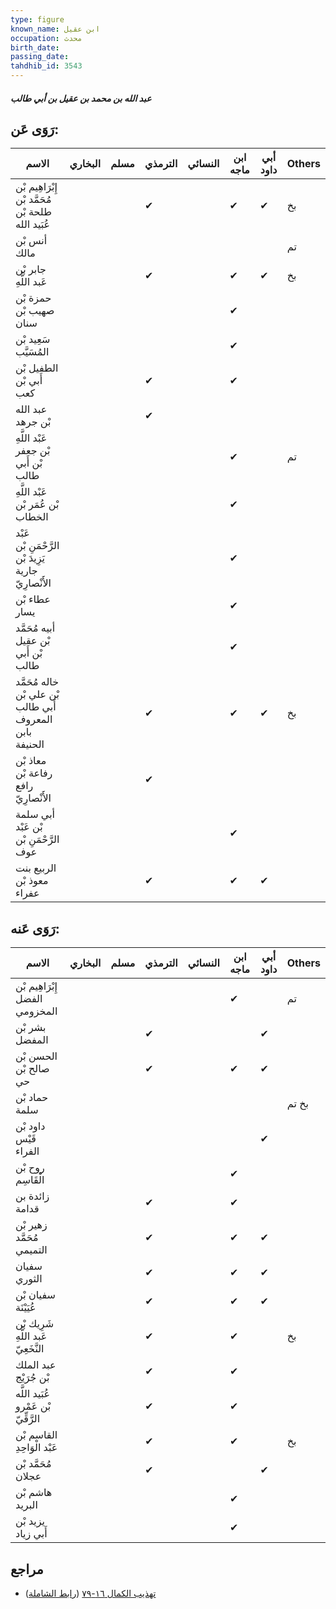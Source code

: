 ```yaml
---
type: figure
known_name: ابن عقيل
occupation: محدث
birth_date:
passing_date:
tahdhib_id: 3543
---
```

##### عبد الله بن محمد بن عقيل بن أبي طالب

## رَوَى عَن:
| الاسم                                                    | البخاري | مسلم | الترمذي | النسائي | ابن ماجه | أبي داود | Others |
| -------------------------------------------------------- | ------- | ---- | ------- | ------- | -------- | -------- | ------ |
| إِبْرَاهِيم بْن مُحَمَّد بْن طلحة بْن عُبَيد الله        |         |      | ✔       |         | ✔        | ✔        | بخ     |
| أنس بْن مالك                                             |         |      |         |         |          |          | تم     |
| جابر بْن عَبد اللَّهِ                                    |         |      | ✔       |         | ✔        | ✔        | بخ     |
| حمزة بْن صهيب بْن سنان                                   |         |      |         |         | ✔        |          |        |
| سَعِيد بْن المُسَيَّب                                    |         |      |         |         | ✔        |          |        |
| الطفيل بْن أَبي بْن كعب                                  |         |      | ✔       |         | ✔        |          |        |
| عبد الله بْن جرهد                                        |         |      | ✔       |         |          |          |        |
| عَبْد اللَّهِ بْن جعفر بْن أَبي طالب                     |         |      |         |         | ✔        |          | تم     |
| عَبْد اللَّهِ بْن عُمَر بْن الخطاب                       |         |      |         |         | ✔        |          |        |
| عَبْد الرَّحْمَنِ بْن يَزِيدَ بْن جارية الأَنْصارِيّ     |         |      |         |         | ✔        |          |        |
| عطاء بْن يسار                                            |         |      |         |         | ✔        |          |        |
| أبيه مُحَمَّد بْن عقيل بْن أَبي طالب                     |         |      |         |         | ✔        |          |        |
| خاله مُحَمَّد بْن علي بْن أَبي طالب المعروف بابن الحنيفة |         |      | ✔       |         | ✔        | ✔        | بخ     |
| معاذ بْن رفاعة بْن رافع الأَنْصارِيّ                     |         |      | ✔       |         |          |          |        |
| أبي سلمة بْن عَبْد الرَّحْمَنِ بْن عوف                   |         |      |         |         | ✔        |          |        |
| الربيع بنت معوذ بْن عفراء                                |         |      | ✔       |         | ✔        | ✔        |        |
## رَوَى عَنه:
| الاسم                               | البخاري | مسلم | الترمذي | النسائي | ابن ماجه | أبي داود | Others |
| ----------------------------------- | ------- | ---- | ------- | ------- | -------- | -------- | ------ |
| إِبْرَاهِيم بْن الفضل المخزومي      |         |      |         |         | ✔        |          | تم     |
| بشر بْن المفضل                      |         |      | ✔       |         |          | ✔        |        |
| الحسن بْن صالح بْن حي               |         |      | ✔       |         | ✔        | ✔        |        |
| حماد بْن سلمة                       |         |      |         |         |          |          | بخ تم  |
| داود بْن قَيْس الفراء               |         |      |         |         |          | ✔        |        |
| روح بْن الْقَاسِم                   |         |      |         |         | ✔        |          |        |
| زائدة بن قدامة                      |         |      | ✔       |         | ✔        |          |        |
| زهير بْن مُحَمَّد التميمي           |         |      | ✔       |         | ✔        | ✔        |        |
| سفيان الثوري                        |         |      | ✔       |         | ✔        | ✔        |        |
| سفيان بْن عُيَيْنَة                 |         |      | ✔       |         | ✔        | ✔        |        |
| شَرِيك بْن عَبد اللَّهِ النَّخَعِيّ |         |      | ✔       |         | ✔        |          | بخ     |
| عبد الملك بْن جُرَيْج               |         |      | ✔       |         | ✔        |          |        |
| عُبَيد اللَّه بْن عَمْرو الرَّقِّيّ |         |      | ✔       |         | ✔        |          |        |
| القاسم بْن عَبْد الْوَاحِدِ         |         |      | ✔       |         | ✔        |          | بخ     |
| مُحَمَّد بْن عجلان                  |         |      | ✔       |         |          | ✔        |        |
| هاشم بْن البريد                     |         |      |         |         | ✔        |          |        |
| يزيد بْن أَبي زياد                  |         |      |         |         | ✔        |          |        |
## مراجع
- [تهذيب الكمال ١٦-٧٩](obsidian://open?vault=Tahdhib-al-Kamal&file=Figures/٣٥٤٣-عبد%20الله%20بن%20محمد%20بن%20عقيل%20بن%20أبي%20طالب) ([رابط الشاملة](https://shamela.ws/book/3722/8072))